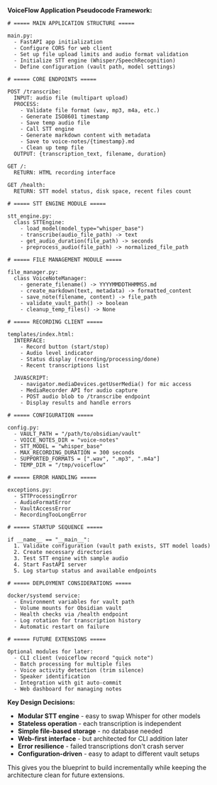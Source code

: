 **VoiceFlow Application Pseudocode Framework:**

```
# ===== MAIN APPLICATION STRUCTURE =====

main.py:
  - FastAPI app initialization
  - Configure CORS for web client
  - Set up file upload limits and audio format validation
  - Initialize STT engine (Whisper/SpeechRecognition)
  - Define configuration (vault path, model settings)

# ===== CORE ENDPOINTS =====

POST /transcribe:
  INPUT: audio file (multipart upload)
  PROCESS:
    - Validate file format (wav, mp3, m4a, etc.)
    - Generate ISO8601 timestamp
    - Save temp audio file
    - Call STT engine
    - Generate markdown content with metadata
    - Save to voice-notes/{timestamp}.md
    - Clean up temp file
  OUTPUT: {transcription_text, filename, duration}

GET /:
  RETURN: HTML recording interface

GET /health:
  RETURN: STT model status, disk space, recent files count

# ===== STT ENGINE MODULE =====

stt_engine.py:
  class STTEngine:
    - load_model(model_type="whisper_base")
    - transcribe(audio_file_path) -> text
    - get_audio_duration(file_path) -> seconds
    - preprocess_audio(file_path) -> normalized_file_path

# ===== FILE MANAGEMENT MODULE =====

file_manager.py:
  class VoiceNoteManager:
    - generate_filename() -> YYYYMMDDTHHMMSS.md
    - create_markdown(text, metadata) -> formatted_content
    - save_note(filename, content) -> file_path
    - validate_vault_path() -> boolean
    - cleanup_temp_files() -> None

# ===== RECORDING CLIENT =====

templates/index.html:
  INTERFACE:
    - Record button (start/stop)
    - Audio level indicator
    - Status display (recording/processing/done)
    - Recent transcriptions list
  
  JAVASCRIPT:
    - navigator.mediaDevices.getUserMedia() for mic access
    - MediaRecorder API for audio capture
    - POST audio blob to /transcribe endpoint
    - Display results and handle errors

# ===== CONFIGURATION =====

config.py:
  - VAULT_PATH = "/path/to/obsidian/vault"
  - VOICE_NOTES_DIR = "voice-notes"
  - STT_MODEL = "whisper_base"
  - MAX_RECORDING_DURATION = 300 seconds
  - SUPPORTED_FORMATS = [".wav", ".mp3", ".m4a"]
  - TEMP_DIR = "/tmp/voiceflow"

# ===== ERROR HANDLING =====

exceptions.py:
  - STTProcessingError
  - AudioFormatError  
  - VaultAccessError
  - RecordingTooLongError

# ===== STARTUP SEQUENCE =====

if __name__ == "__main__":
  1. Validate configuration (vault path exists, STT model loads)
  2. Create necessary directories
  3. Test STT engine with sample audio
  4. Start FastAPI server
  5. Log startup status and available endpoints

# ===== DEPLOYMENT CONSIDERATIONS =====

docker/systemd service:
  - Environment variables for vault path
  - Volume mounts for Obsidian vault
  - Health checks via /health endpoint
  - Log rotation for transcription history
  - Automatic restart on failure

# ===== FUTURE EXTENSIONS =====

Optional modules for later:
  - CLI client (voiceflow record "quick note")
  - Batch processing for multiple files
  - Voice activity detection (trim silence)
  - Speaker identification
  - Integration with git auto-commit
  - Web dashboard for managing notes
```

**Key Design Decisions:**

- **Modular STT engine** - easy to swap Whisper for other models
- **Stateless operation** - each transcription is independent
- **Simple file-based storage** - no database needed
- **Web-first interface** - but architected for CLI addition later
- **Error resilience** - failed transcriptions don't crash server
- **Configuration-driven** - easy to adapt to different vault setups

This gives you the blueprint to build incrementally while keeping the architecture clean for future extensions.
